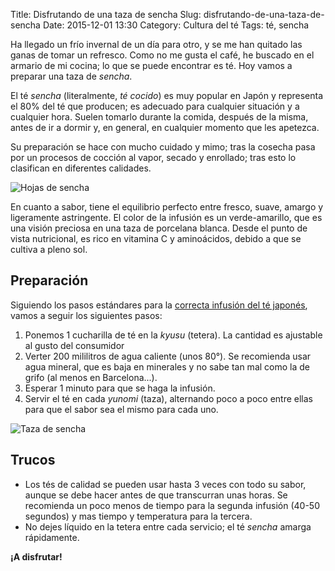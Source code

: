 Title: Disfrutando de una taza de sencha
Slug: disfrutando-de-una-taza-de-sencha
Date: 2015-12-01 13:30
Category: Cultura del té
Tags: té, sencha



Ha llegado un frío invernal de un día para otro, y se me han quitado las ganas de tomar un refresco. Como no me gusta el café, he buscado en el armario de mi cocina; lo que se puede encontrar es té. Hoy vamos a preparar una taza de *sencha*.

El té *sencha* (literalmente, *té cocido*) es muy popular en Japón y representa el 80% del té que producen; es adecuado para cualquier situación y a cualquier hora. Suelen tomarlo durante la comida, después de la misma, antes de ir a dormir y, en general, en cualquier momento que les apetezca.

Su preparación se hace con mucho cuidado y mimo; tras la cosecha pasa por un procesos de cocción al vapor, secado y enrollado; tras esto lo clasifican en diferentes calidades.

![Hojas de sencha]({static}/images/hojas_de_sencha.jpg)

En cuanto a sabor, tiene el equilibrio perfecto entre fresco, suave, amargo y ligeramente astringente. El color de la infusión es un verde-amarillo, que es una visión preciosa en una taza de porcelana blanca. Desde el punto de vista nutricional, es rico en vitamina C y aminoácidos, debido a que se cultiva a pleno sol.

## Preparación

Siguiendo los pasos estándares para la [correcta infusión del té japonés]({filename}/articles/como-preparar-correctamente-el-te-japones.md), vamos a seguir los siguientes pasos:

1. Ponemos 1 cucharilla de té en la *kyusu* (tetera). La cantidad es ajustable al gusto del consumidor
2. Verter 200 mililitros de agua caliente (unos 80&deg;). Se recomienda usar agua mineral, que es baja en minerales y no sabe tan mal como la de grifo (al menos en Barcelona...).
3. Esperar 1 minuto para que se haga la infusión.
4. Servir el té en cada *yunomi* (taza), alternando poco a poco entre ellas para que el sabor sea el mismo para cada uno.

![Taza de sencha]({static}/images/taza_de_sencha.jpg)

## Trucos

* Los tés de calidad se pueden usar hasta 3 veces con todo su sabor, aunque se debe hacer antes de que transcurran unas horas. Se recomienda un poco menos de tiempo para la segunda infusión (40-50 segundos) y mas tiempo y temperatura para la tercera.
* No dejes líquido en la tetera entre cada servicio; el té *sencha* amarga rápidamente. 

**¡A disfrutar!**
